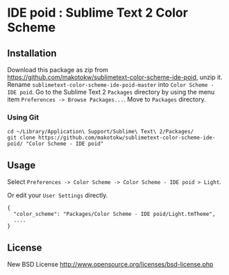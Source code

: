 IDE poid : Sublime Text 2 Color Scheme
=========================== 

## Installation

Download this package as zip from https://github.com/makotokw/sublimetext-color-scheme-ide-poid, unzip it.
Rename `sublimetext-color-scheme-ide-poid-master` into `Color Scheme - IDE poid`. Go to the Sublime Text 2 `Packages` directory by using the menu item `Preferences -> Browse Packages...`.  Move to `Packages` directory.


### Using Git

    cd ~/Library/Application\ Support/Sublime\ Text\ 2/Packages/
    git clone https://github.com/makotokw/sublimetext-color-scheme-ide-poid/ "Color Scheme - IDE poid"

## Usage

Select `Preferences -> Color Scheme -> Color Scheme - IDE poid > Light`.

Or edit your `User Settings` directly.

    {
      "color_scheme": "Packages/Color Scheme - IDE poid/Light.tmTheme",
      ....
    }


## License

New BSD License http://www.opensource.org/licenses/bsd-license.php